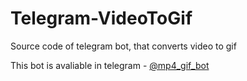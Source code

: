 # Telegram-VideoToGif
Source code of telegram bot, that converts video to gif

This bot is avaliable in telegram - [@mp4_gif_bot](https://t.me/mp4_gif_bot)
